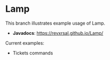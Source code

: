 # Lamp
This branch illustrates example usage of Lamp.
- **Javadocs**: https://revxrsal.github.io/Lamp/

Current examples:
- Tickets commands

